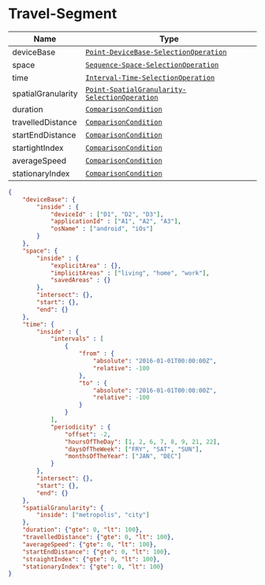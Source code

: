 # Travel-Segment

Name        |Type      
------------|----------
deviceBase | [`Point-DeviceBase-SelectionOperation`]() 
space | [`Sequence-Space-SelectionOperation`]() 
time | [`Interval-Time-SelectionOperation`]() 
spatialGranularity | [`Point-SpatialGranularity-SelectionOperation`]() 
duration | [`ComparisonCondition`]() 
travelledDistance | [`ComparisonCondition`]() 
startEndDistance | [`ComparisonCondition`]() 
startightIndex | [`ComparisonCondition`]() 
averageSpeed | [`ComparisonCondition`]() 
stationaryIndex | [`ComparisonCondition`]() 

```json
{
    "deviceBase": {
        "inside" : {
            "deviceId" : ["D1", "D2", "D3"],
            "applicationId" : ["A1", "A2", "A3"],
            "osName" : ["android", "iOs"]
        }
    },
    "space": {
        "inside" : {
            "explicitArea" : {},
            "implicitAreas" : ["living", "home", "work"],
            "savedAreas" : {}
        },
        "intersect": {},
        "start": {},
        "end": {}
    },
    "time": {
        "inside" : {
            "intervals" : [
                {
                    "from" : {
                        "absolute": "2016-01-01T00:00:00Z",
                        "relative": -100
                    },
                    "to" : {
                        "absolute": "2016-01-01T00:00:00Z",
                        "relative": -100
                    }
                }
            ],
            "periodicity" : {
        		"offset": -2,
        		"hoursOfTheDay": [1, 2, 6, 7, 8, 9, 21, 22],
        		"daysOfTheWeek": ["FRY", "SAT", "SUN"],
        		"monthsOfTheYear": ["JAN", "DEC"]
        	}
        },
        "intersect": {},
        "start": {},
        "end": {}
    },
    "spatialGranularity": {
        "inside": ["metropolis", "city"]
    },
    "duration": {"gte": 0, "lt": 100},
    "travelledDistance": {"gte": 0, "lt": 100},
    "averageSpeed": {"gte": 0, "lt": 100},
    "startEndDistance": {"gte": 0, "lt": 100},
    "straightIndex": {"gte": 0, "lt": 100},
    "stationaryIndex": {"gte": 0, "lt": 100}
}
```

